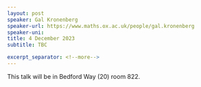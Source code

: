 ```yaml
---
layout: post
speaker: Gal Kronenberg
speaker-url: https://www.maths.ox.ac.uk/people/gal.kronenberg
speaker-uni: 
title: 4 December 2023
subtitle: TBC

excerpt_separator: <!--more-->
---
```




This talk will be in Bedford Way (20) room 822.

<!--more-->
